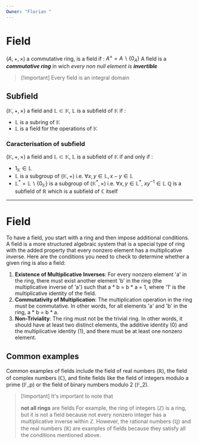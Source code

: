 ```yaml
---
Owner: "Florian "
---
```

# Field
$(A,+,\times)$ a commutative ring, is a field if : $A^\times=A\backslash\{0_A\}$
A field is a _**commutative ring**_ in wich _every non null element is_ **_invertible_**

> [!important] Every field is an integral domain
  
## Subfield
$(\mathbb{K},+,\times)$ a field and $\mathbb{L}\subset \mathbb{K}$, $\mathbb{L}$ is a subfield of $\mathbb{K}$ if :
- $\mathbb{L}$ is a subring of $\mathbb{K}$
- $\mathbb{L}$ is a field for the operations of $\mathbb{K}$
  
### Caracterisation of subfield
$( \mathbb{K},+,\times)$ a field and $\mathbb{L}\subset \mathbb{K}$, $\mathbb{L}$ is a subfield of $\mathbb{K}$ if and only if :
- $1_ \mathbb{K} \in \mathbb{L}$
- $\mathbb{L}$ is a subgroup of $( \mathbb{K},+)$ i.e. $\forall x,y\in \mathbb{L}, x-y\in \mathbb{L}$
- $\mathbb{L}^*= \mathbb{L} \backslash \{0_ \mathbb{K}\}$ is a subgroup of $( \mathbb{K}^*,\times)$ i.e. $\forall x,y\in \mathbb{L}^*,\ xy^{-1}\in \mathbb{L}$
$\mathbb{Q}$ is a subfield of $\mathbb{R}$ which is a subfield of $\mathbb{C}$ itself
  
  
---
  
# Field
To have a field, you start with a ring and then impose additional conditions. A field is a more structured algebraic system that is a special type of ring with the added property that every nonzero element has a multiplicative inverse. Here are the conditions you need to check to determine whether a given ring is also a field:
1. **Existence of Multiplicative Inverses**: For every nonzero element 'a' in the ring, there must exist another element 'b' in the ring (the multiplicative inverse of 'a') such that a * b = b * a = 1, where '1' is the multiplicative identity of the field.
2. **Commutativity of Multiplication**: The multiplication operation in the ring must be commutative. In other words, for all elements 'a' and 'b' in the ring, a * b = b * a.
3. **Non-Triviality**: The ring must not be the trivial ring. In other words, it should have at least two distinct elements, the additive identity (0) and the multiplicative identity (1), and there must be at least one nonzero element.
## Common examples
Common examples of fields include the field of real numbers (ℝ), the field of complex numbers (ℂ), and finite fields like the field of integers modulo a prime (𝔽_p) or the field of binary numbers modulo 2 (𝔽_2).

> [!important] It's important to note that
> 
> **not all rings** are fields
For example, the ring of integers (ℤ) is a ring, but it is not a field because not every nonzero integer has a multiplicative inverse within ℤ. However, the rational numbers (ℚ) and the real numbers (ℝ) are examples of fields because they satisfy all the conditions mentioned above.